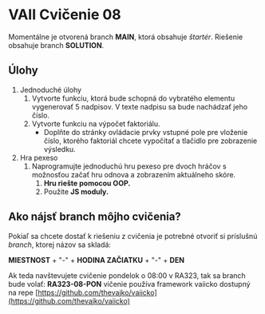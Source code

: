 # VAII Cvičenie 08

Momentálne je otvorená branch __MAIN__, ktorá obsahuje _štartér_. Riešenie obsahuje branch  __SOLUTION__.

## Úlohy

1. Jednoduché úlohy
    1. Vytvorte funkciu, ktorá bude schopná do vybratého elementu vygenerovať 5 nadpisov. V texte nadpisu sa bude
       nachádzať jeho číslo.
    2. Vytvorte funkciu na výpočet faktoriálu.
        * Doplňte do stránky ovládacie prvky vstupné pole pre vloženie číslo, ktorého faktoriál chcete vypočítať a
          tlačidlo pre zobrazenie výsledku.
2. Hra pexeso
    1. Naprogramujte jednoduchú hru pexeso pre dvoch hráčov s možnosťou začať hru odnova a zobrazením aktuálneho skóre.
        1. __Hru riešte pomocou OOP.__
        2. Použite __JS moduly.__

## Ako nájsť branch môjho cvičenia?

Pokiaľ sa chcete dostať k riešeniu z cvičenia je potrebné otvoriť si príslušnú _branch_, ktorej názov sa skladá:

__MIESTNOST__ + "-" + __HODINA ZAČIATKU__ + "-" + __DEN__

Ak teda navštevujete cvičenie pondelok o 08:00 v RA323, tak sa branch bude volať: __RA323-08-PON__
vičenie používa framework vaiicko dostupný na
repe [https://github.com/thevajko/vaiicko](https://github.com/thevajko/vaiicko)